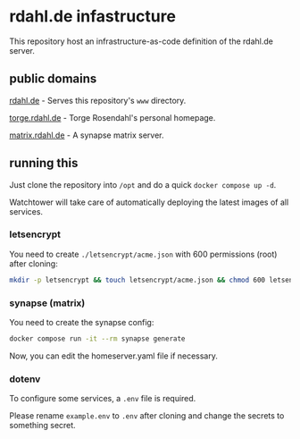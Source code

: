 # rdahl.de infastructure

This repository host an infrastructure-as-code definition of the rdahl.de server.

## public domains

[rdahl.de](https://rdahl.de) - Serves this repository's `www` directory.

[torge.rdahl.de](https://torge.rdahl.de) - Torge Rosendahl's personal homepage.

<!--[victoria.rdahl.de](https://victoria.rdahl.de) - Victoria Fricke's personal homepage.-->

[matrix.rdahl.de](https://matrix.rdahl.de) - A synapse matrix server.

<!--
I deliberately left out the wedding website here, because I want to avoid too many people finding it early.
If you read this, congratulations, you sneaky son. keep slaying! 💅

[wedding.rdahl.de](https://wedding.rdahl.de) - Nothing to see here 👀.
-->

## running this

Just clone the repository into `/opt` and do a quick `docker compose up -d`.

Watchtower will take care of automatically deploying the latest images of all services.

### letsencrypt

You need to create `./letsencrypt/acme.json` with 600 permissions (root) after cloning:

```bash
mkdir -p letsencrypt && touch letsencrypt/acme.json && chmod 600 letsencrypt/acme.json
```

### synapse (matrix)

You need to create the synapse config:

```bash
docker compose run -it --rm synapse generate
```

Now, you can edit the homeserver.yaml file if necessary.

### dotenv

To configure some services, a `.env` file is required.

Please rename `example.env` to `.env` after cloning and change the secrets to something secret.

